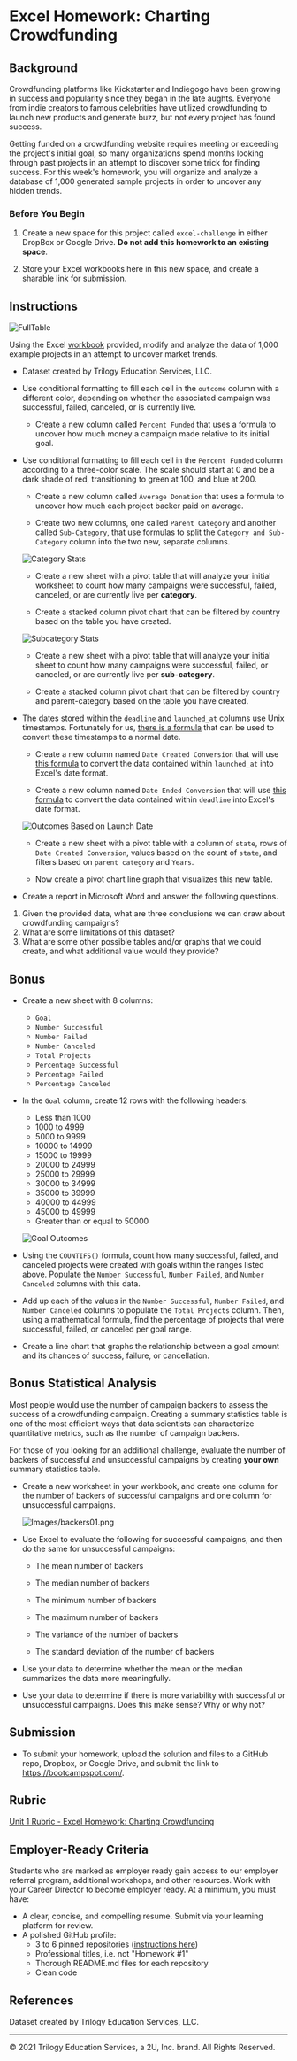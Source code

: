 # Excel Homework: Charting Crowdfunding

## Background

Crowdfunding platforms like Kickstarter and Indiegogo have been growing in success and popularity since they began in the late aughts. Everyone from indie creators to famous celebrities have utilized crowdfunding to launch new products and generate buzz, but not every project has found success.

Getting funded on a crowdfunding website requires meeting or exceeding the project's initial goal, so many organizations spend months looking through past projects in an attempt to discover some trick for finding success. For this week's homework, you will organize and analyze a database of 1,000 generated sample projects in order to uncover any hidden trends.

### Before You Begin

1. Create a new space for this project called `excel-challenge` in either DropBox or Google Drive. **Do not add this homework to an existing space**.

2. Store your Excel workbooks here in this new space, and create a sharable link for submission.

## Instructions

![FullTable](FullTable.png)

Using the Excel [workbook](CrowdfundingBook.xlsx) provided, modify and analyze the data of 1,000 example projects in an attempt to uncover market trends. 

* Dataset created by Trilogy Education Services, LLC.


* Use conditional formatting to fill each cell in the `outcome` column with a different color, depending on whether the associated campaign was successful, failed, canceled, or is currently live.

  * Create a new column called `Percent Funded` that uses a formula to uncover how much money a campaign made relative to its initial goal.

* Use conditional formatting to fill each cell in the `Percent Funded` column according to a three-color scale. The scale should start at 0 and be a dark shade of red, transitioning to green at 100, and blue at 200.

  * Create a new column called `Average Donation` that uses a formula to uncover how much each project backer paid on average.

  * Create two new columns, one called `Parent Category` and another called `Sub-Category`, that use formulas to split the `Category and Sub-Category` column into the two new, separate columns.

  ![Category Stats](CategoryStats.png)
  

  * Create a new sheet with a pivot table that will analyze your initial worksheet to count how many campaigns were successful, failed, canceled, or are currently live per **category**.

  * Create a stacked column pivot chart that can be filtered by country based on the table you have created.

  ![Subcategory Stats](Images/SubcategoryStats.PNG)

  * Create a new sheet with a pivot table that will analyze your initial sheet to count how many campaigns were successful, failed, or canceled, or are currently live per **sub-category**.

  * Create a stacked column pivot chart that can be filtered by country and parent-category based on the table you have created.

* The dates stored within the `deadline` and `launched_at` columns use Unix timestamps. Fortunately for us, [there is a formula](https://www.extendoffice.com/documents/excel/2473-excel-timestamp-to-date.html) that can be used to convert these timestamps to a normal date.

  * Create a new column named `Date Created Conversion` that will use [this formula](https://www.extendoffice.com/documents/excel/2473-excel-timestamp-to-date.html) to convert the data contained within `launched_at` into Excel's date format.

  * Create a new column named `Date Ended Conversion` that will use [this formula](https://www.extendoffice.com/documents/excel/2473-excel-timestamp-to-date.html) to convert the data contained within `deadline` into Excel's date format.

  ![Outcomes Based on Launch Date](Images/LaunchDateOutcomes.PNG)

  * Create a new sheet with a pivot table with a column of `state`, rows of `Date Created Conversion`, values based on the count of `state`, and filters based on `parent category` and `Years`.

  * Now create a pivot chart line graph that visualizes this new table.

* Create a report in Microsoft Word and answer the following questions.

1. Given the provided data, what are three conclusions we can draw about crowdfunding campaigns?
2. What are some limitations of this dataset?
3. What are some other possible tables and/or graphs that we could create, and what additional value would they provide?

## Bonus

* Create a new sheet with 8 columns:

  * `Goal`
  * `Number Successful`
  * `Number Failed`
  * `Number Canceled`
  * `Total Projects`
  * `Percentage Successful`
  * `Percentage Failed`
  * `Percentage Canceled`

* In the `Goal` column, create 12 rows with the following headers:

  * Less than 1000
  * 1000 to 4999
  * 5000 to 9999
  * 10000 to 14999
  * 15000 to 19999
  * 20000 to 24999
  * 25000 to 29999
  * 30000 to 34999
  * 35000 to 39999
  * 40000 to 44999
  * 45000 to 49999
  * Greater than or equal to 50000

  ![Goal Outcomes](Images/GoalOutcomes.PNG)

* Using the `COUNTIFS()` formula, count how many successful, failed, and canceled projects were created with goals within the ranges listed above. Populate the `Number Successful`, `Number Failed`, and `Number Canceled` columns with this data.

* Add up each of the values in the `Number Successful`, `Number Failed`, and `Number Canceled` columns to populate the `Total Projects` column. Then, using a mathematical formula, find the percentage of projects that were successful, failed, or canceled per goal range.

* Create a line chart that graphs the relationship between a goal amount and its chances of success, failure, or cancellation.

## Bonus Statistical Analysis

Most people would use the number of campaign backers to assess the success of a crowdfunding campaign. Creating a summary statistics table is one of the most efficient ways that data scientists can characterize quantitative metrics, such as the number of campaign backers.

For those of you looking for an additional challenge, evaluate the number of backers of successful and unsuccessful campaigns by creating **your own** summary statistics table.

* Create a new worksheet in your workbook, and create one column for the number of backers of successful campaigns and one column for unsuccessful campaigns.

  ![Images/backers01.png](Images/backers01.png)

* Use Excel to evaluate the following for successful campaigns, and then do the same for unsuccessful campaigns:

  * The mean number of backers

  * The median number of backers

  * The minimum number of backers

  * The maximum number of backers

  * The variance of the number of backers

  * The standard deviation of the number of backers

* Use your data to determine whether the mean or the median summarizes the data more meaningfully.

* Use your data to determine if there is more variability with successful or unsuccessful campaigns. Does this make sense? Why or why not?

## Submission

* To submit your homework, upload the solution and files to a GitHub repo, Dropbox, or Google Drive, and submit the link to <https://bootcampspot.com/>.

## Rubric

[Unit 1 Rubric - Excel Homework: Charting Crowdfunding](https://docs.google.com/document/d/1gIVky_5CZi-b4w07RLBYZyXgbbhMRemvpcT1V6EGkvw/edit?usp=sharing)

## Employer-Ready Criteria

Students who are marked as employer ready gain access to our employer referral program, additional workshops, and other resources. Work with your Career Director to become employer ready. At a minimum, you must have:

- A clear, concise, and compelling resume. Submit via your learning platform for review.
- A polished GitHub profile:
  - 3 to 6 pinned repositories ([instructions here](https://docs.github.com/en/enterprise/2.13/user/articles/pinning-items-to-your-profile))
  - Professional titles, i.e. not "Homework #1"
  - Thorough README.md files for each repository
  - Clean code

## References

Dataset created by Trilogy Education Services, LLC.

- - -

© 2021 Trilogy Education Services, a 2U, Inc. brand. All Rights Reserved.
